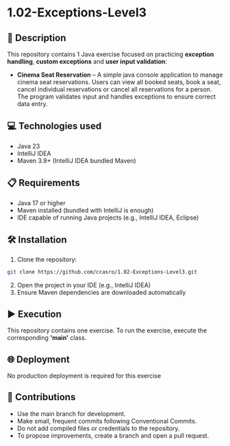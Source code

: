 # 1.02-Exceptions-Level3

## 📄 Description

This repository contains 1 Java exercise focused on practicing **exception handling**, **custom exceptions** and
**user input validation**:

- **Cinema Seat Reservation** – A simple java console application to manage cinema seat reservations. Users can view
  all booked seats, book a seat, cancel individual reservations or cancel all reservations for a person. The program
  validates input and handles exceptions to ensure correct data entry.

## 💻 Technologies used

- Java 23
- IntelliJ IDEA
- Maven 3.9+ (IntelliJ IDEA bundled Maven)

## 📋 Requirements

- Java 17 or higher
- Maven installed (bundled with IntelliJ is enough)
- IDE capable of running Java projects (e.g., IntelliJ IDEA, Eclipse)

## 🛠️ Installation

1. Clone the repository:

```bash
git clone https://github.com/ccasro/1.02-Exceptions-Level3.git
```

2. Open the project in your IDE (e.g., IntelliJ IDEA)
3. Ensure Maven dependencies are downloaded automatically

## ▶️ Execution

This repository contains one exercise. To run the exercise, execute the corresponding **'main'** class.

## 🌐 Deployment

No production deployment is required for this exercise

## 🤝 Contributions

- Use the main branch for development.
- Make small, frequent commits following Conventional Commits.
- Do not add compiled files or credentials to the repository.
- To propose improvements, create a branch and open a pull request.

